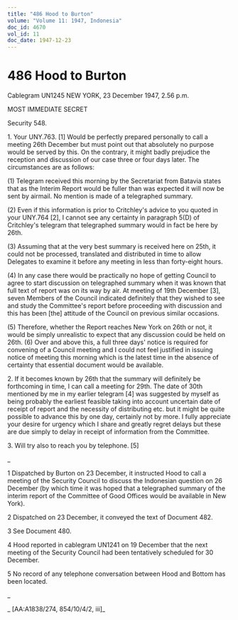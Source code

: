 ```yaml
---
title: "486 Hood to Burton"
volume: "Volume 11: 1947, Indonesia"
doc_id: 4670
vol_id: 11
doc_date: 1947-12-23
---
```


# 486 Hood to Burton

Cablegram UN1245 NEW YORK, 23 December 1947, 2.56 p.m.

MOST IMMEDIATE SECRET

Security 548.

1\. Your UNY.763. [1] Would be perfectly prepared personally to call a meeting 26th December but must point out that absolutely no purpose would be served by this. On the contrary, it might badly prejudice the reception and discussion of our case three or four days later. The circumstances are as follows:

(1) Telegram received this morning by the Secretariat from Batavia states that as the Interim Report would be fuller than was expected it will now be sent by airmail. No mention is made of a telegraphed summary.

(2) Even if this information is prior to Critchley's advice to you quoted in your UNY.764 [2], I cannot see any certainty in paragraph 5(D) of Critchley's telegram that telegraphed summary would in fact be here by 26th.

(3) Assuming that at the very best summary is received here on 25th, it could not be processed, translated and distributed in time to allow Delegates to examine it before any meeting in less than forty-eight hours.

(4) In any case there would be practically no hope of getting Council to agree to start discussion on telegraphed summary when it was known that full text of report was on its way by air. At meeting of 19th December [3], seven Members of the Council indicated definitely that they wished to see and study the Committee's report before proceeding with discussion and this has been [the] attitude of the Council on previous similar occasions.

(5) Therefore, whether the Report reaches New York on 26th or not, it would be simply unrealistic to expect that any discussion could be held on 26th. (6) Over and above this, a full three days' notice is required for convening of a Council meeting and I could not feel justified in issuing notice of meeting this morning which is the latest time in the absence of certainty that essential document would be available.

2\. If it becomes known by 26th that the summary will definitely be forthcoming in time, I can call a meeting for 29th. The date of 30th mentioned by me in my earlier telegram [4] was suggested by myself as being probably the earliest feasible taking into account uncertain date of receipt of report and the necessity of distributing etc. but it might be quite possible to advance this by one day, certainly not by more. I fully appreciate your desire for urgency which I share and greatly regret delays but these are due simply to delay in receipt of information from the Committee.

3\. Will try also to reach you by telephone. [5]

_

1 Dispatched by Burton on 23 December, it instructed Hood to call a meeting of the Security Council to discuss the Indonesian question on 26 December (by which time it was hoped that a telegraphed summary of the interim report of the Committee of Good Offices would be available in New York).

2 Dispatched on 23 December, it conveyed the text of Document 482.

3 See Document 480.

4 Hood reported in cablegram UN1241 on 19 December that the next meeting of the Security Council had been tentatively scheduled for 30 December.

5 No record of any telephone conversation between Hood and Bottom has been located.

_

_ [AA:A1838/274, 854/10/4/2, iii]_
